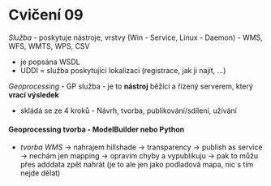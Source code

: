 Cvičení 09
===
*Služba* - poskytuje nástroje, vrstvy (Win - Service, Linux - Daemon) - WMS, WFS, WMTS, WPS, CSV
  - je popsána WSDL
  - UDDI = služba poskytující lokalizaci (registrace, jak ji najít, ...) 

*Geoprocessing* - GP služba - je to **nástroj** běžící a řízený serverem, který **vrací výsledek**
  - skládá se ze 4 kroků - Návrh, tvorba, publikování/sdílení, užívání 

#### Geoprocessing tvorba - ModelBuilder nebo Python 
  - *tvorba WMS* -> nahrajem hillshade -> transparency -> publish as service -> nechám jen mapping -> opravím chyby a vypublikuju -> pak to můžu přes adddata zpět nahrát (je to ale jen jako podladová mapa, nic s tím nejde dělat) 

